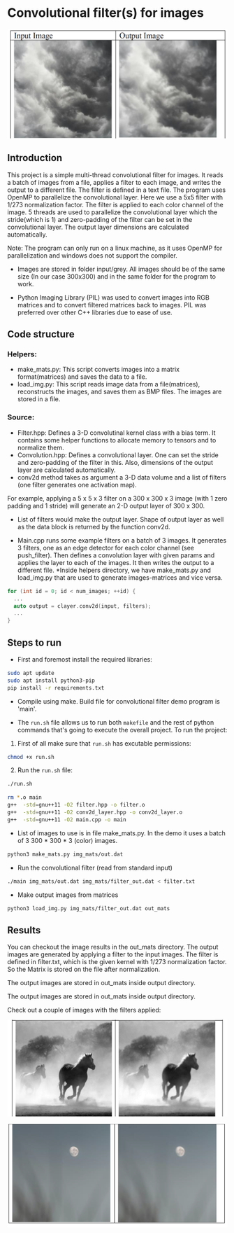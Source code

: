 # Convolutional filter(s) for images

![Overview Input Output Image](./output/result1.png)

## Introduction
This project is a simple multi-thread convolutional filter for images. It reads a batch of images from a file, applies a filter to each image, and writes the output to a different file. The filter is defined in a text file. The program uses OpenMP to parallelize the convolutional layer. Here we use a 5x5 filter with 1/273 normalization factor. The filter is applied to each color channel of the image. 5 threads are used to parallelize the convolutional layer which the stride(which is 1) and zero-padding of the filter can be set in the convolutional layer. The output layer dimensions are calculated automatically. 

Note: The program can only run on a linux machine, as it uses OpenMP for parallelization and windows does not support the compiler.

* Images are stored in folder input/grey. All images should be of the same size (In our case 300x300) and in the same folder for the program to work.

* Python Imaging Library (PIL) was used to convert images into RGB matrices and to convert filtered matrices back to images. 
PIL was preferred over other C++ libraries due to ease of use.

## Code structure
### Helpers:
  * make\_mats.py:
  This script converts images into a matrix format(matrices) and saves the data to a file.
  * load\_img.py:
  This script reads image data from a file(matrices), reconstructs the images, and saves them as BMP files. The images are stored in a file.


  ### Source:
  * Filter.hpp: 
  Defines a 3-D convolutinal kernel class with a bias term. It contains some helper functions to allocate memory to tensors and to normalize them.
  * Convolution.hpp: 
  Defines a convolutional layer. One can set the stride and zero-padding of the filter in this. Also, dimensions of the output layer are calculated automatically.
  * conv2d method takes as argument a 3-D data volume and a list of filters (one filter generates one activation map). 
  
  For example, applying a 5 x 5 x 3 filter on a 300 x 300 x 3 image (with 1 zero padding and 1 stride) will generate an 2-D output layer of 300 x 300. 
  
  * List of filters would make the output layer. Shape of output layer as well as the data block is returned by the function conv2d.

  * Main.cpp runs some example filters on a batch of 3 images. It generates 3 filters, one as an edge detector for each color channel (see push\_filter). Then defines
    a convolution layer with given params and applies the layer to each of the images. It then writes the output to a different file.
  *Inside helpers directory, we have make\_mats.py and load\_img.py that are used to generate images\-matrices and vice versa.

```cpp
for (int id = 0; id < num_images; ++id) {
  ...
  auto output = clayer.conv2d(input, filters);
  ...
}
```

## Steps to run
* First and foremost install the required libraries:

```bash
sudo apt update
sudo apt install python3-pip
pip install -r requirements.txt
```

* Compile using make. Build file for convolutional filter demo program is 'main'. 

* The ```run.sh``` file allows us to run both ```makefile``` and the rest of python commands that's going to execute the overall project.
To run the project:
1. First of all make sure that ```run.sh``` has excutable permissions:

```bash
chmod +x run.sh
```
2. Run the ```run.sh``` file:


```bash
./run.sh
```

```bash
rm *.o main
g++  -std=gnu++11 -O2 filter.hpp -o filter.o
g++  -std=gnu++11 -O2 conv2d_layer.hpp -o conv2d_layer.o
g++  -std=gnu++11 -O2 main.cpp -o main
```

* List of images to use is in file make\_mats.py. In the demo it uses a batch of 3  300 \* 300 \* 3 (color) images.

```bash
python3 make_mats.py img_mats/out.dat
```

* Run the convolutional filter (read from standard input)

```bash
./main img_mats/out.dat img_mats/filter_out.dat < filter.txt
```

* Make output images from matrices

```bash
python3 load_img.py img_mats/filter_out.dat out_mats
```

## Results

You can checkout the image results in the out_mats directory. The output images are generated by applying a filter to the input images. 
The filter is defined in filter.txt, which is the given kernel with 1/273 normalization factor. So the Matrix is stored on the file after normalization.

The output images are stored in out_mats inside output directory.

The output images are stored in out_mats inside output directory.

Check out a couple of images with the filters applied:

![Output Image 1](./output/result2.png)

![Output Image 2](./output/result3.png)


